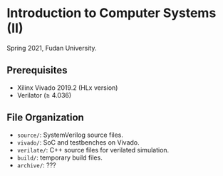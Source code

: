 # Introduction to Computer Systems (II)

Spring 2021, Fudan University.

## Prerequisites

* Xilinx Vivado 2019.2 (HLx version)
* Verilator (≥ 4.036)

## File Organization

* `source/`: SystemVerilog source files.
* `vivado/`: SoC and testbenches on Vivado.
* `verilate/`: C++ source files for verilated simulation.
* `build/`: temporary build files.
* `archive/`: ???
